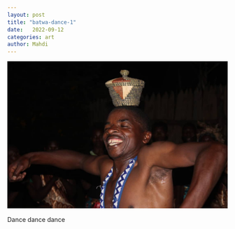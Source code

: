 ```yaml
---
layout: post
title: "batwa-dance-1"
date:   2022-09-12
categories: art
author: Mahdi
---
```


![batwa-dance-1](/img/arts/uganda/batwa-dance-1.jpg)

<span class='image-details'>
Dance dance dance
</span>
